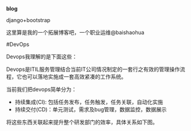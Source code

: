 __blog__

django+bootstrap

这里算是我的一个拓展博客吧，一个职业运维@baishaohua

#DevOps

Devops我理解的是下面这些：

Devops是ITIL服务管理结合当前IT公司情况制定的一套行之有效的管理操作流程，它也可以落地实施成一套高效紧凑的工作系统。

当前我们把devops简单分为：
- 持续集成(CI): 包括任务发布，任务触发，任务关联，自动化实施
- 持续交付(CD)：单元测试，需求及bug管理，数据监控，数据展示

将这些东西关联起来提升整个研发部门的效率，具体关系如下图。